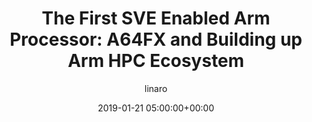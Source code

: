 ---
author: linaro
categories:
- events
- workshop
- arm-hpc-asia-2019
comments: false
event: arm-hpc-asia-2019
date: '2019-01-21 05:00:00+00:00'
slot: 10:30	- 10:55
image:
  featured: true
  path: /assets/images/content/the-first-sve-enabled-arm-processor-a64fx-and-building-up-arm-hpc-ecosystem.jpg
layout: resource-post
title: 'The First SVE Enabled Arm Processor: A64FX and Building up Arm HPC Ecosystem'
tag: resource
speakers:
- biography: '""'
  company: Fujitsu
  job-title: 
  name: Shinji Sumimoto, Sr. Architect
youtube_video_url: https://www.youtube.com/watch?v=mukz1rkFETk&list=PLKZSArYQptsPLGSEUycUowh9oy8WF_epV&index=10&t=0s
amazon_s3_presentation_url: https://static.linaro.org/event-resources/arm-hpc-asia-2019/slides/TheFirstSVEEnabledArmProcessor_A64FXandBuildingupArmHPCEcosystem5.pdf
---